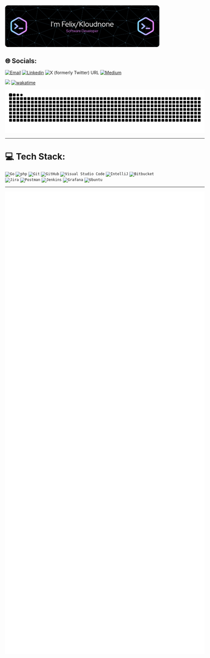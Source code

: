 ![Header](./assets/images/github-header-image.png)

## 🌐 Socials:
[![Email](https://img.shields.io/badge/-Email-c14438?style=flat-square&logo=Gmail&logoColor=white&link=mailto:mail@felix.page)](mailto:mail@kloudnone)
[![Linkedin](https://img.shields.io/badge/-LinkedIn-blue?style=flat-square&logo=Linkedin&logoColor=white&link=https://www.linkedin.com/in/felix-zorn/)](https://www.linkedin.com/in/felix-zorn/)
![X (formerly Twitter) URL](https://img.shields.io/twitter/url?url=https%3A%2F%2Fx.com%2Fkloudnone)
[![Medium](https://img.shields.io/badge/Medium-12100E?logo=medium&logoColor=white)](https://medium.com/@kloudnone)


![](https://komarev.com/ghpvc/?username=easghost)
[![wakatime](https://wakatime.com/badge/user/ad70fdc4-0867-45be-8b1f-e921acf3fdcb.svg)](https://wakatime.com/@ad70fdc4-0867-45be-8b1f-e921acf3fdcb)

<div align="center" style="width:652px;">
    <picture style="width:652px;">
        <source media="(prefers-color-scheme: dark)" srcset="https://raw.githubusercontent.com/easghost/easghost/snk/github-contribution-grid-snake-dark.svg">
        <source media="(prefers-color-scheme: light)" srcset="https://raw.githubusercontent.com/easghost/easghost/snk/github-contribution-grid-snake.svg">
        <img src="https://raw.githubusercontent.com/easghost/easghost/snk/github-contribution-grid-snake.svg" width="652px" alt="Snake">
    </picture>
    <hr width="652px" />
</div>

# 💻 Tech Stack:
<div >
	<code><img width="50" src="https://user-images.githubusercontent.com/25181517/192149581-88194d20-1a37-4be8-8801-5dc0017ffbbe.png" alt="Go" title="Go"/></code>
	<code><img width="50" src="https://user-images.githubusercontent.com/25181517/183570228-6a040b9f-3ddf-47a2-a201-743121dac664.png" alt="php" title="php"/></code>
	<code><img width="50" src="https://user-images.githubusercontent.com/25181517/192108372-f71d70ac-7ae6-4c0d-8395-51d8870c2ef0.png" alt="Git" title="Git"/></code>
	<code><img width="50" src="https://user-images.githubusercontent.com/25181517/192108374-8da61ba1-99ec-41d7-80b8-fb2f7c0a4948.png" alt="GitHub" title="GitHub"/></code>
	<code><img width="50" src="https://user-images.githubusercontent.com/25181517/192108891-d86b6220-e232-423a-bf5f-90903e6887c3.png" alt="Visual Studio Code" title="Visual Studio Code"/></code>
	<code><img width="50" src="https://user-images.githubusercontent.com/25181517/192108890-200809d1-439c-4e23-90d3-b090cf9a4eea.png" alt="IntelliJ" title="IntelliJ"/></code>
	<code><img width="50" src="https://user-images.githubusercontent.com/25181517/192108375-268c35e6-ab26-44b2-88bf-e3121a4e5083.png" alt="Bitbucket" title="Bitbucket"/></code>
	<code><img width="50" src="https://user-images.githubusercontent.com/25181517/183912952-83784e94-629d-4c34-a961-ae2ae795b662.png" alt="Jira" title="Jira"/></code>
	<code><img width="50" src="https://user-images.githubusercontent.com/25181517/192109061-e138ca71-337c-4019-8d42-4792fdaa7128.png" alt="Postman" title="Postman"/></code>
	<code><img width="50" src="https://user-images.githubusercontent.com/25181517/179090274-733373ef-3b59-4f28-9ecb-244bea700932.png" alt="Jenkins" title="Jenkins"/></code>
	<code><img width="50" src="https://user-images.githubusercontent.com/25181517/182534075-4962068b-4407-46c2-ac67-ddcb86af30cc.png" alt="Grafana" title="Grafana"/></code>
	<code><img width="50" src="https://user-images.githubusercontent.com/25181517/186884153-99edc188-e4aa-4c84-91b0-e2df260ebc33.png" alt="Ubuntu" title="Ubuntu"/></code>
</div>

<div align="center" style="width:652px;">
    <hr width="652px" />
    <img src="https://raw.githubusercontent.com/easghost/easghost/metrics/github-metrics.svg" width="652px" alt="Metrics" />
</div>